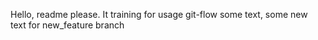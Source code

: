 Hello, readme please.
It training for usage git-flow
some text, some new text for new_feature branch
